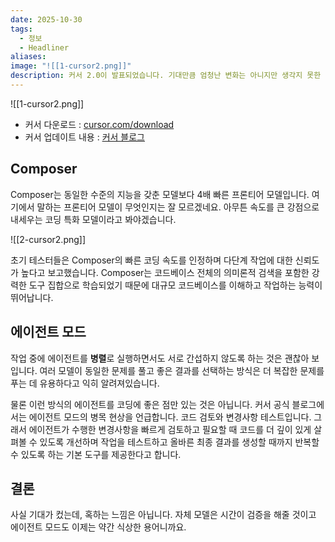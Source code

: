```yaml
---
date: 2025-10-30
tags:
  - 정보
  - Headliner
aliases:
image: "![[1-cursor2.png]]"
description: 커서 2.0이 발표되었습니다. 기대만큼 엄청난 변화는 아니지만 생각지 못한 변화네요. 자체 모델 발표와 에이전트 중심의 인터페이스 개편이 핵심입니다.
---
```


![[1-cursor2.png]]


- 커서 다운로드 : [cursor.com/download](http://cursor.com/download)
- 커서 업데이트 내용 : [커서 블로그](https://cursor.com/changelog/2-0)
## Composer

Composer는 동일한 수준의 지능을 갖춘 모델보다 4배 빠른 프론티어 모델입니다. 여기에서 말하는 프론티어 모델이 무엇인지는 잘 모르겠네요. 아무튼 속도를 큰 강점으로 내세우는 코딩 특화 모델이라고 봐야겠습니다. 

![[2-cursor2.png]]

초기 테스터들은 Composer의 빠른 코딩 속도를 인정하며 다단계 작업에 대한 신뢰도가 높다고 보고했습니다. Composer는 코드베이스 전체의 의미론적 검색을 포함한 강력한 도구 집합으로 학습되었기 때문에 대규모 코드베이스를 이해하고 작업하는 능력이 뛰어납니다.

## 에이전트 모드

작업 중에 에이전트를 **병렬**로 실행하면서도 서로 간섭하지 않도록 하는 것은 괜찮아 보입니다. 여러 모델이 동일한 문제를 풀고 좋은 결과를 선택하는 방식은 더 복잡한 문제를 푸는 데 유용하다고 익히 알려져있습니다.

물론 이런 방식의 에이전트를 코딩에 좋은 점만 있는 것은 아닙니다. 커서 공식 블로그에서는 에이전트 모드의 병목 현상을 언급합니다. 코드 검토와 변경사항 테스트입니다. 그래서 에이전트가 수행한 변경사항을 빠르게 검토하고 필요할 때 코드를 더 깊이 있게 살펴볼 수 있도록 개선하며 작업을 테스트하고 올바른 최종 결과를 생성할 때까지 반복할 수 있도록 하는 기본 도구를 제공한다고 합니다.

## 결론

사실 기대가 컸는데, 혹하는 느낌은 아닙니다. 자체 모델은 시간이 검증을 해줄 것이고 에이전트 모드도 이제는 약간 식상한 용어니까요. 